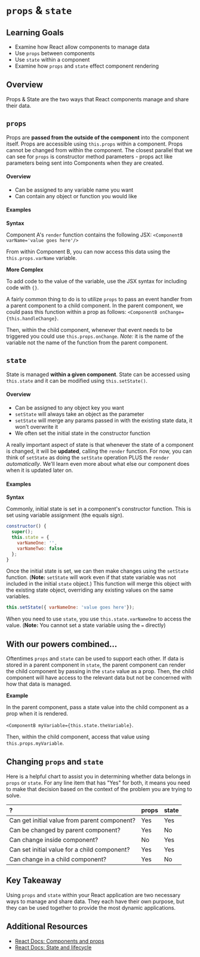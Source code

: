 # `props` & `state`

## Learning Goals
- Examine how React allow components to manage data
- Use `props` between components
- Use `state` within a component
- Examine how `props` and `state` effect component rendering

## Overview
Props & State are the two ways that React components manage and share their data.

## `props`
Props are **passed from the outside of the component** into the component itself. Props are accessible using `this.props` within a component. Props cannot be changed from within the component. The closest parallel that we can see for `props` is constructor method parameters - props act like parameters being sent into Components when they are created.

#### Overview
- Can be assigned to any variable name you want
- Can contain any object or function you would like

#### Examples
**Syntax**

Component A's `render` function contains the following JSX:
`<ComponentB varName='value goes here'/>`

From within Component B, you can now access this data using the `this.props.varName` variable.

**More Complex**

To add code to the value of the variable, use the JSX syntax for including code with `{}`.

A fairly common thing to do is to utilize `props` to pass an event handler from a parent component to a child component. In the parent component, we could pass this function within a prop as follows:
`<ComponentB onChange={this.handleChange}`.

Then, within the child component, whenever that event needs to be triggered you could use `this.props.onChange`. *Note:* it is the name of the variable not the name of the function from the parent component.

## `state`
State is managed **within a given component**. State can be accessed using `this.state` and it can be modified using `this.setState()`.

#### Overview
- Can be assigned to any object key you want
- `setState` will always take an object as the parameter
- `setState` will merge any params passed in with the existing state data, it won't overwrite it
- We often set the initial state in the constructor function

A really important aspect of state is that whenever the state of a component is changed, it will be **updated**, calling the `render` function. For now, you can think of `setState` as doing the `setState` operation PLUS the `render` _automatically_. We'll learn even more about what else our component does when it is updated later on.

#### Examples

**Syntax**

Commonly, initial state is set in a component's constructor function. This is set using variable assignment (the equals sign).
```javascript
constructor() {
  super();
  this.state = {
    varNameOne: '',
    varNameTwo: false
  };
}
```

Once the initial state is set, we can then make changes  using the `setState` function. (**Note:** `setState` will work even if that state variable was not included in the initial `state` object.) This function will merge this object with the existing state object, overriding any existing values on the same variables.

```JavaScript
this.setState({ varNameOne: 'value goes here'});
```

When you need to use `state`, you use `this.state.varNameOne` to access the value. (**Note:** You cannot set a state variable using the `=` directly)

## With our powers combined...

Oftentimes `props` and `state` can be used to support each other. If data is stored in a parent component in `state`, the parent component can render the child component by passing in the `state` value as a prop. Then, the child component will have access to the relevant data but not be concerned with how that data is managed.

**Example**

In the parent component, pass a state value into the child component as a prop when it is rendered.

`<ComponentB myVariable={this.state.theVariable}`.

Then, within the child component, access that value using `this.props.myVariable`.


## Changing `props` and `state`
Here is a helpful chart to assist you in determining whether data belongs in `props` or `state`. For any line item that has "Yes" for both, it means you need to make that decision based on the context of the problem you are trying to solve.

 ?     | props     | state
 :------------- | :------------- |:-------------
Can get initial value from parent component?       | Yes   | Yes
Can be changed by parent component? | Yes | No
Can change inside component? | No | Yes
Can set initial value for a child component? | Yes | Yes
Can change in a child component? | Yes | No

## Key Takeaway
Using `props` and `state` within your React application are two necessary ways to manage and share data. They each have their own purpose, but they can be used together to provide the most dynamic applications.

## Additional Resources
- [React Docs: Components and props](https://reactjs.org/docs/components-and-props.html)
- [React Docs: State and lifecycle](https://reactjs.org/docs/state-and-lifecycle.html)
